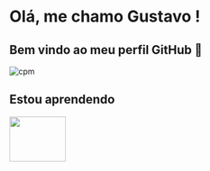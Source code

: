 # Olá, me chamo Gustavo ! 
## Bem vindo ao meu perfil GitHub 👑
![cpm](https://github.com/user-attachments/assets/65e3c773-0c31-43cb-aa4e-ba5a4f25dc39)



## Estou aprendendo

<img loading="lazy" src="https://img.shields.io/badge/Python-3776AB?style=for-the-badge&logo=python&logoColor=white" width="100" height="80"/>

<!--
**GustavoGS07/GustavoGS07** is a ✨ _special_ ✨ repository because its `README.md` (this file) appears on your GitHub profile.

Here are some ideas to get you started:

- 🔭 I’m currently working on ...
- 🌱 I’m currently learning ...
- 👯 I’m looking to collaborate on ...
- 🤔 I’m looking for help with ...
- 💬 Ask me about ...
- 📫 How to reach me: ...
- 😄 Pronouns: ...
- ⚡ Fun fact: ...
-->
